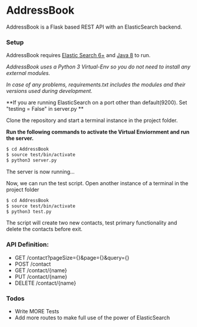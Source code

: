 # AddressBook


AddressBook is a Flask based REST API with an ElasticSearch backend.


### Setup

AddressBook requires [Elastic Search 6+](https://www.elastic.co/support/matrix) and [Java 8](http://www.oracle.com/technetwork/java/javase/downloads/jdk8-downloads-2133151.html) to run.


*AddressBook uses a Python 3 Virtual-Env so you do not need to install any external modules.*

*In case of any problems, requirements.txt includes the modules and their versions used during development.*

**If you are running ElasticSearch on a port other than default(9200). Set "testing = False" in server.py ** 

Clone the repository and start a terminal instance in the project folder.



**Run the following commands to activate the Virtual Enviornment and run the server.**
```sh
$ cd AddressBook
$ source test/bin/activate
$ python3 server.py
```

The server is now running...


Now, we can run the test script. Open another instance of a terminal in the project folder


```sh
$ cd AddressBook
$ source test/bin/activate
$ python3 test.py
```


The script will create two new contacts, test primary functionality and delete the contacts before exit.



### API Definition:
 - GET /contact?pageSize={}&page={}&query={}
 - POST /contact
 - GET /contact/{name}
 - PUT /contact/{name}
 - DELETE /contact/{name}


### Todos

 - Write MORE Tests
 - Add more routes to make full use of the power of ElasticSearch
